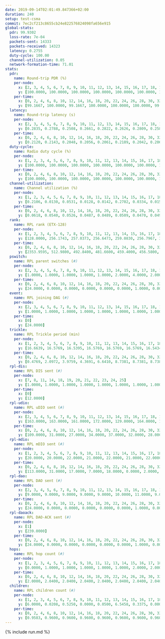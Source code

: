 ```yaml
---
date: 2019-09-14T02:01:49.847366+02:00
duration: 240
setup: test-csma
commit: 7ec2cf213c8655cb24e822576824098fa656e915
global-stats:
  pdr: 99.9302
  loss-rate: 7e-04
  packets-sent: 14333
  packets-received: 14323
  latency: 0.2755
  duty-cycle: 100.00
  channel-utilization: 0.05
  network-formation-time: 71.01
stats:
  pdr:
    name: Round-trip PDR (%)
    per-node:
      x: [2, 3, 4, 5, 6, 7, 8, 9, 10, 11, 12, 13, 14, 15, 16, 17, 18, 19, 20, 21, 22, 23, 24, 25]
      y: [100.0000, 100.0000, 100.0000, 100.0000, 100.0000, 100.0000, 100.0000, 100.0000, 100.0000, 100.0000, 100.0000, 100.0000, 99.4746, 99.8379, 100.0000, 100.0000, 99.8361, 100.0000, 100.0000, 100.0000, 100.0000, 99.8355, 99.8325, 99.4881]
    per-time:
      x: [0, 2, 4, 6, 8, 10, 12, 14, 16, 18, 20, 22, 24, 26, 28, 30, 32, 34, 36, 38, 40, 42, 44, 46, 48, 50, 52, 54, 56, 58, 60, 62, 64, 66, 68, 70, 72, 74, 76, 78, 80, 82, 84, 86, 88, 90, 92, 94, 96, 98, 100, 102, 104, 106, 108, 110, 112, 114, 116, 118, 120, 122, 124, 126, 128, 130, 132, 134, 136, 138, 140, 142, 144, 146, 148, 150, 152, 154, 156, 158, 160, 162, 164, 166, 168, 170, 172, 174, 176, 178, 180, 182, 184, 186, 188, 190, 192, 194, 196, 198, 200, 202, 204, 206, 208, 210, 212, 214, 216, 218, 220, 222, 224, 226, 228, 230, 232, 234, 236, 238, 240]
      y: [99.1667, 100.0000, 99.1667, 100.0000, 100.0000, 100.0000, 99.1667, 99.1667, 100.0000, 100.0000, 100.0000, 100.0000, 100.0000, 100.0000, 100.0000, 100.0000, 100.0000, 100.0000, 100.0000, 100.0000, 99.1667, 100.0000, 99.1667, 100.0000, 100.0000, 100.0000, 100.0000, 100.0000, 100.0000, 100.0000, 100.0000, 100.0000, 100.0000, 100.0000, 100.0000, 100.0000, 100.0000, 100.0000, 100.0000, 100.0000, 100.0000, 100.0000, 100.0000, 100.0000, 100.0000, 100.0000, 100.0000, 100.0000, 100.0000, 100.0000, 100.0000, 100.0000, 100.0000, 100.0000, 100.0000, 100.0000, 100.0000, 100.0000, 100.0000, 100.0000, 99.1667, 100.0000, 100.0000, 100.0000, 100.0000, 100.0000, 100.0000, 100.0000, 100.0000, 99.1667, 100.0000, 100.0000, 100.0000, 100.0000, 100.0000, 100.0000, 100.0000, 100.0000, 100.0000, 100.0000, 100.0000, 100.0000, 100.0000, 100.0000, 100.0000, 100.0000, 100.0000, 100.0000, 100.0000, 100.0000, 100.0000, 100.0000, 100.0000, 100.0000, 100.0000, 100.0000, 100.0000, 100.0000, 100.0000, 100.0000, 100.0000, 100.0000, 99.1667, 100.0000, 100.0000, 100.0000, 100.0000, 100.0000, 100.0000, 100.0000, 100.0000, 100.0000, 100.0000, 100.0000, 100.0000, 99.1667, 100.0000, 100.0000, 100.0000, 100.0000, null]
  latency:
    name: Round-trip latency (s)
    per-node:
      x: [2, 3, 4, 5, 6, 7, 8, 9, 10, 11, 12, 13, 14, 15, 16, 17, 18, 19, 20, 21, 22, 23, 24, 25]
      y: [0.2835, 0.2788, 0.2508, 0.2661, 0.2822, 0.2626, 0.2809, 0.2589, 0.2417, 0.2746, 0.2715, 0.2710, 0.2854, 0.2654, 0.2686, 0.2640, 0.3166, 0.2588, 0.2636, 0.2639, 0.2639, 0.3091, 0.3074, 0.3213]
    per-time:
      x: [0, 2, 4, 6, 8, 10, 12, 14, 16, 18, 20, 22, 24, 26, 28, 30, 32, 34, 36, 38, 40, 42, 44, 46, 48, 50, 52, 54, 56, 58, 60, 62, 64, 66, 68, 70, 72, 74, 76, 78, 80, 82, 84, 86, 88, 90, 92, 94, 96, 98, 100, 102, 104, 106, 108, 110, 112, 114, 116, 118, 120, 122, 124, 126, 128, 130, 132, 134, 136, 138, 140, 142, 144, 146, 148, 150, 152, 154, 156, 158, 160, 162, 164, 166, 168, 170, 172, 174, 176, 178, 180, 182, 184, 186, 188, 190, 192, 194, 196, 198, 200, 202, 204, 206, 208, 210, 212, 214, 216, 218, 220, 222, 224, 226, 228, 230, 232, 234, 236, 238, 240]
      y: [0.2120, 0.2143, 0.2048, 0.2056, 0.2061, 0.2189, 0.2042, 0.2068, 0.2072, 0.2048, 0.2103, 0.2105, 0.2200, 0.2010, 0.2225, 0.2044, 0.2113, 0.2111, 0.2202, 0.2189, 0.2209, 0.2196, 0.2351, 0.2121, 0.2303, 0.2246, 0.2251, 0.2116, 0.2128, 0.1917, 0.2044, 0.2038, 0.2190, 0.2003, 0.2182, 0.2311, 0.1969, 0.1952, 0.2033, 0.2065, 0.2114, 0.2035, 0.2074, 0.2151, 0.1915, 0.1938, 0.2077, 0.2108, 0.2087, 0.2034, 0.2097, 0.2117, 0.2105, 0.2018, 0.2121, 0.2039, 0.2069, 0.2083, 0.2092, 0.1930, 0.2031, 0.2005, 0.1992, 0.2128, 0.2511, 0.2960, 0.2597, 0.2645, 0.2575, 0.2202, 0.2122, 0.2052, 0.1969, 0.2192, 0.1997, 0.2032, 0.1987, 0.1856, 0.1912, 0.2001, 0.1893, 0.1925, 0.1964, 0.1951, 0.1885, 0.1931, 0.1940, 0.2006, 0.1963, 0.1934, 0.1870, 0.2047, 0.1818, 0.1988, 0.1850, 0.1839, 0.1893, 0.1955, 0.1868, 0.1977, 0.1941, 0.1995, 0.1894, 0.5988, 0.8555, 0.8221, 0.8130, 0.8278, 0.8179, 0.8303, 0.7165, 0.7737, 0.7020, 0.6479, 0.6260, 0.5691, 0.6036, 0.5777, 0.5032, 0.4713, null]
  duty-cycle:
    name: Radio duty cycle (%)
    per-node:
      x: [1, 2, 3, 4, 5, 6, 7, 8, 9, 10, 11, 12, 13, 14, 15, 16, 17, 18, 19, 20, 21, 22, 23, 24, 25]
      y: [100.0000, 100.0000, 100.0000, 100.0000, 100.0000, 100.0000, 100.0000, 100.0000, 100.0000, 100.0000, 100.0000, 100.0000, 100.0000, 100.0000, 100.0000, 100.0000, 100.0000, 100.0000, 100.0000, 100.0000, 100.0000, 100.0000, 100.0000, 100.0000, 100.0000]
    per-time:
      x: [0, 2, 4, 6, 8, 10, 12, 14, 16, 18, 20, 22, 24, 26, 28, 30, 32, 34, 36, 38, 40, 42, 44, 46, 48, 50, 52, 54, 56, 58, 60, 62, 64, 66, 68, 70, 72, 74, 76, 78, 80, 82, 84, 86, 88, 90, 92, 94, 96, 98, 100, 102, 104, 106, 108, 110, 112, 114, 116, 118, 120, 122, 124, 126, 128, 130, 132, 134, 136, 138, 140, 142, 144, 146, 148, 150, 152, 154, 156, 158, 160, 162, 164, 166, 168, 170, 172, 174, 176, 178, 180, 182, 184, 186, 188, 190, 192, 194, 196, 198, 200, 202, 204, 206, 208, 210, 212, 214, 216, 218, 220, 222, 224, 226, 228, 230, 232, 234, 236, 238, 240]
      y: [100.0000, 100.0000, 100.0000, 100.0000, 100.0000, 100.0000, 100.0000, 100.0000, 100.0000, 100.0000, 100.0000, 100.0000, 100.0000, 100.0000, 100.0000, 100.0000, 100.0000, 100.0000, 100.0000, 100.0000, 100.0000, 100.0000, 100.0000, 100.0000, 100.0000, 100.0000, 100.0000, 100.0000, 100.0000, 100.0000, 100.0000, 100.0000, 100.0000, 100.0000, 100.0000, 100.0000, 100.0000, 100.0000, 100.0000, 100.0000, 100.0000, 100.0000, 100.0000, 100.0000, 100.0000, 100.0000, 100.0000, 100.0000, 100.0000, 100.0000, 100.0000, 100.0000, 100.0000, 100.0000, 100.0000, 100.0000, 100.0000, 100.0000, 100.0000, 100.0000, 100.0000, 100.0000, 100.0000, 100.0000, 100.0000, 100.0000, 100.0000, 100.0000, 100.0000, 100.0000, 100.0000, 100.0000, 100.0000, 100.0000, 100.0000, 100.0000, 100.0000, 100.0000, 100.0000, 100.0000, 100.0000, 100.0000, 100.0000, 100.0000, 100.0000, 100.0000, 100.0000, 100.0000, 100.0000, 100.0000, 100.0000, 100.0000, 100.0000, 100.0000, 100.0000, 100.0000, 100.0000, 100.0000, 100.0000, 100.0000, 100.0000, 100.0000, 100.0000, 100.0000, 100.0000, 100.0000, 100.0000, 100.0000, 100.0000, 100.0000, 100.0000, 100.0000, 100.0000, 100.0000, 100.0000, 100.0000, 100.0000, 100.0000, 100.0000, 100.0000, null]
  channel-utilization:
    name: Channel utilization (%)
    per-node:
      x: [1, 2, 3, 4, 5, 6, 7, 8, 9, 10, 11, 12, 13, 14, 15, 16, 17, 18, 19, 20, 21, 22, 23, 24, 25]
      y: [0.2106, 0.0130, 0.0531, 0.0128, 0.0142, 0.2702, 0.0334, 0.0157, 0.0168, 0.0740, 0.0141, 0.0138, 0.0614, 0.0151, 0.0438, 0.0604, 0.0315, 0.0689, 0.0239, 0.0175, 0.0196, 0.0194, 0.0148, 0.0150, 0.0148]
    per-time:
      x: [0, 2, 4, 6, 8, 10, 12, 14, 16, 18, 20, 22, 24, 26, 28, 30, 32, 34, 36, 38, 40, 42, 44, 46, 48, 50, 52, 54, 56, 58, 60, 62, 64, 66, 68, 70, 72, 74, 76, 78, 80, 82, 84, 86, 88, 90, 92, 94, 96, 98, 100, 102, 104, 106, 108, 110, 112, 114, 116, 118, 120, 122, 124, 126, 128, 130, 132, 134, 136, 138, 140, 142, 144, 146, 148, 150, 152, 154, 156, 158, 160, 162, 164, 166, 168, 170, 172, 174, 176, 178, 180, 182, 184, 186, 188, 190, 192, 194, 196, 198, 200, 202, 204, 206, 208, 210, 212, 214, 216, 218, 220, 222, 224, 226, 228, 230, 232, 234, 236, 238, 240]
      y: [0.0618, 0.0540, 0.0526, 0.0487, 0.0489, 0.0509, 0.0470, 0.0493, 0.0505, 0.0488, 0.0441, 0.0503, 0.0501, 0.0469, 0.0549, 0.0510, 0.0464, 0.0451, 0.0531, 0.0499, 0.0500, 0.0489, 0.0533, 0.0526, 0.0496, 0.0522, 0.0493, 0.0524, 0.0504, 0.0489, 0.0439, 0.0478, 0.0464, 0.0497, 0.0433, 0.0506, 0.0529, 0.0422, 0.0452, 0.0445, 0.0481, 0.0484, 0.0455, 0.0518, 0.0445, 0.0450, 0.0431, 0.0466, 0.0462, 0.0483, 0.0438, 0.0461, 0.0471, 0.0449, 0.0471, 0.0442, 0.0449, 0.0479, 0.0483, 0.0441, 0.0430, 0.0449, 0.0429, 0.0460, 0.0430, 0.0434, 0.0429, 0.0447, 0.0458, 0.0440, 0.0474, 0.0480, 0.0443, 0.0450, 0.0494, 0.0434, 0.0461, 0.0448, 0.0434, 0.0428, 0.0436, 0.0422, 0.0424, 0.0443, 0.0430, 0.0457, 0.0432, 0.0449, 0.0439, 0.0410, 0.0424, 0.0453, 0.0465, 0.0421, 0.0452, 0.0418, 0.0388, 0.0414, 0.0394, 0.0432, 0.0443, 0.0419, 0.0438, 0.0406, 0.0426, 0.0407, 0.0436, 0.0428, 0.0420, 0.0433, 0.0414, 0.0429, 0.0419, 0.0450, 0.0468, 0.0438, 0.0391, 0.0395, 0.0421, 0.0419, null]
  rank:
    name: RPL rank (ETX-128)
    per-node:
      x: [1, 2, 3, 4, 5, 6, 7, 8, 9, 10, 11, 12, 13, 14, 15, 16, 17, 18, 19, 20, 21, 22, 23, 24, 25]
      y: [128.0000, 256.1743, 257.0373, 256.6473, 259.0830, 256.7967, 386.6777, 392.2705, 415.8884, 274.1245, 408.1245, 389.7851, 408.8506, 474.1844, 411.7884, 416.2851, 419.6639, 484.5224, 545.4531, 550.7984, 548.7623, 557.2828, 897.7460, 905.7306, 644.5772]
    per-time:
      x: [0, 2, 4, 6, 8, 10, 12, 14, 16, 18, 20, 22, 24, 26, 28, 30, 32, 34, 36, 38, 40, 42, 44, 46, 48, 50, 52, 54, 56, 58, 60, 62, 64, 66, 68, 70, 72, 74, 76, 78, 80, 82, 84, 86, 88, 90, 92, 94, 96, 98, 100, 102, 104, 106, 108, 110, 112, 114, 116, 118, 120, 122, 124, 126, 128, 130, 132, 134, 136, 138, 140, 142, 144, 146, 148, 150, 152, 154, 156, 158, 160, 162, 164, 166, 168, 170, 172, 174, 176, 178, 180, 182, 184, 186, 188, 190, 192, 194, 196, 198, 200, 202, 204, 206, 208, 210, 212, 214, 216, 218, 220, 222, 224, 226, 228, 230, 232, 234, 236, 238, 240]
      y: [2353.9595, 512.9800, 492.8400, 481.6600, 459.4000, 456.5800, 456.8235, 460.5000, 456.7255, 448.6800, 446.0200, 447.1000, 448.9600, 449.9020, 458.5962, 456.3000, 458.8800, 438.8800, 440.4510, 439.3400, 439.1600, 440.7451, 440.3400, 467.2745, 461.0000, 471.7200, 468.1200, 462.2157, 457.0769, 449.7647, 441.5098, 428.5600, 424.5600, 418.1000, 419.0000, 418.0200, 420.4510, 417.2157, 418.1176, 413.2800, 416.6471, 411.5200, 410.4200, 410.9800, 411.8039, 414.2745, 413.5000, 411.1200, 415.6731, 409.8400, 410.4600, 411.3200, 409.8600, 413.5192, 409.4902, 405.3725, 403.6000, 406.4400, 405.1600, 406.2800, 408.0784, 406.3600, 411.5385, 409.6078, 406.1600, 405.3400, 406.0200, 405.3200, 406.3200, 405.1200, 403.9800, 404.3200, 406.0784, 402.8000, 411.5192, 401.7800, 401.9200, 402.0200, 404.9608, 404.9804, 398.2800, 397.6000, 397.9400, 396.7800, 398.0400, 401.5294, 398.3400, 398.2800, 400.4400, 399.6200, 404.5472, 392.4000, 392.9400, 392.7400, 393.8400, 387.8400, 384.6800, 384.6200, 384.7200, 386.2353, 383.5400, 382.7800, 384.0400, 384.3400, 391.3725, 388.4000, 389.4000, 388.4800, 389.7059, 391.5769, 385.8400, 387.4200, 387.9600, 388.6600, 389.8800, 389.5000, 388.8600, 388.1852, 387.4000, 386.7200, null]
  pswitch:
    name: RPL parent switches (#)
    per-node:
      x: [2, 3, 4, 5, 6, 7, 8, 9, 10, 11, 12, 13, 14, 15, 16, 17, 18, 19, 20, 21, 22, 23, 24, 25]
      y: [1.0000, 1.0000, 1.0000, 1.0000, 1.0000, 2.0000, 4.0000, 2.0000, 1.0000, 1.0000, 2.0000, 1.0000, 4.0000, 1.0000, 2.0000, 1.0000, 5.0000, 5.0000, 8.0000, 4.0000, 4.0000, 8.0000, 5.0000, 6.0000]
    per-time:
      x: [0, 2, 4, 6, 8, 10, 12, 14, 16, 18, 20, 22, 24, 26, 28, 30, 32, 34, 36, 38, 40, 42, 44, 46, 48, 50, 52, 54, 56, 58, 60, 62, 64, 66, 68, 70, 72, 74, 76, 78, 80, 82, 84, 86, 88, 90, 92, 94, 96, 98, 100, 102, 104, 106, 108, 110, 112, 114, 116, 118, 120, 122, 124, 126, 128, 130, 132, 134, 136, 138, 140, 142, 144, 146, 148, 150, 152, 154, 156, 158, 160, 162, 164, 166, 168, 170, 172, 174, 176, 178, 180, 182, 184, 186, 188, 190, 192, 194, 196, 198, 200, 202, 204, 206, 208, 210, 212, 214, 216, 218, 220, 222, 224, 226, 228, 230, 232, 234]
      y: [24.0000, 0.0000, 0.0000, 0.0000, 0.0000, 0.0000, 1.0000, 0.0000, 1.0000, 0.0000, 0.0000, 0.0000, 0.0000, 1.0000, 2.0000, 0.0000, 0.0000, 0.0000, 1.0000, 0.0000, 0.0000, 1.0000, 0.0000, 1.0000, 0.0000, 0.0000, 0.0000, 1.0000, 2.0000, 1.0000, 1.0000, 0.0000, 0.0000, 0.0000, 0.0000, 0.0000, 1.0000, 1.0000, 1.0000, 0.0000, 1.0000, 0.0000, 0.0000, 0.0000, 1.0000, 1.0000, 0.0000, 0.0000, 2.0000, 0.0000, 0.0000, 0.0000, 0.0000, 2.0000, 1.0000, 1.0000, 0.0000, 0.0000, 0.0000, 0.0000, 1.0000, 0.0000, 2.0000, 1.0000, 0.0000, 0.0000, 0.0000, 0.0000, 0.0000, 0.0000, 0.0000, 0.0000, 1.0000, 0.0000, 2.0000, 0.0000, 0.0000, 0.0000, 1.0000, 1.0000, 0.0000, 0.0000, 0.0000, 0.0000, 0.0000, 1.0000, 0.0000, 0.0000, 0.0000, 0.0000, 3.0000, 0.0000, 0.0000, 0.0000, 0.0000, 0.0000, 0.0000, 0.0000, 0.0000, 1.0000, 0.0000, 0.0000, 0.0000, 0.0000, 1.0000, 0.0000, 0.0000, 0.0000, 1.0000, 2.0000, 0.0000, 0.0000, 0.0000, 0.0000, 0.0000, 0.0000, 0.0000, 4.0000]
  event:
    name: RPL joining DAG (#)
    per-node:
      x: [2, 3, 4, 5, 6, 7, 8, 9, 10, 11, 12, 13, 14, 15, 16, 17, 18, 19, 20, 21, 22, 23, 24, 25]
      y: [1.0000, 1.0000, 1.0000, 1.0000, 1.0000, 1.0000, 1.0000, 1.0000, 1.0000, 1.0000, 1.0000, 1.0000, 1.0000, 1.0000, 1.0000, 1.0000, 1.0000, 1.0000, 1.0000, 1.0000, 1.0000, 1.0000, 1.0000, 1.0000]
    per-time:
      x: [0]
      y: [24.0000]
  trickle:
    name: RPL Trickle period (min)
    per-node:
      x: [1, 2, 3, 4, 5, 6, 7, 8, 9, 10, 11, 12, 13, 14, 15, 16, 17, 18, 19, 20, 21, 22, 23, 24, 25]
      y: [16.6639, 16.5769, 16.5395, 16.5769, 16.5769, 16.5769, 16.5434, 16.5868, 16.5445, 16.5769, 16.5395, 16.5434, 16.5395, 16.5057, 16.5395, 16.5434, 16.5758, 16.5453, 16.5459, 16.5566, 16.5415, 16.5370, 16.5497, 16.5384, 16.5444]
    per-time:
      x: [0, 2, 4, 6, 8, 10, 12, 14, 16, 18, 20, 22, 24, 26, 28, 30, 32, 34, 36, 38, 40, 42, 44, 46, 48, 50, 52, 54, 56, 58, 60, 62, 64, 66, 68, 70, 72, 74, 76, 78, 80, 82, 84, 86, 88, 90, 92, 94, 96, 98, 100, 102, 104, 106, 108, 110, 112, 114, 116, 118, 120, 122, 124, 126, 128, 130, 132, 134, 136, 138, 140, 142, 144, 146, 148, 150, 152, 154, 156, 158, 160, 162, 164, 166, 168, 170, 172, 174, 176, 178, 180, 182, 184, 186, 188, 190, 192, 194, 196, 198, 200, 202, 204, 206, 208, 210, 212, 214, 216, 218, 220, 222, 224, 226, 228, 230, 232, 234, 236, 238, 240]
      y: [0.4769, 2.0972, 3.9759, 4.3691, 6.6410, 8.7381, 8.7381, 8.7381, 10.2802, 17.4763, 17.4763, 17.4763, 17.4763, 17.4763, 17.4763, 17.4763, 17.4763, 17.4763, 17.4763, 17.4763, 17.4763, 17.4763, 17.4763, 17.4763, 17.4763, 17.4763, 17.4763, 17.4763, 17.4763, 17.4763, 17.4763, 17.4763, 17.4763, 17.4763, 17.4763, 17.4763, 17.4763, 17.4763, 17.4763, 17.4763, 17.4763, 17.4763, 17.4763, 17.4763, 17.4763, 17.4763, 17.4763, 17.4763, 17.4763, 17.4763, 17.4763, 17.4763, 17.4763, 17.4763, 17.4763, 17.4763, 17.4763, 17.4763, 17.4763, 17.4763, 17.4763, 17.4763, 17.4763, 17.4763, 17.4763, 17.4763, 17.4763, 17.4763, 17.4763, 17.4763, 17.4763, 17.4763, 17.4763, 17.4763, 17.4763, 17.4763, 17.4763, 17.4763, 17.4763, 17.4763, 17.4763, 17.4763, 17.4763, 17.4763, 17.4763, 17.4763, 17.4763, 17.4763, 17.4763, 17.4763, 17.4763, 17.4763, 17.4763, 17.4763, 17.4763, 17.4763, 17.4763, 17.4763, 17.4763, 17.4763, 17.4763, 17.4763, 17.4763, 17.4763, 17.4763, 17.4763, 17.4763, 17.4763, 17.4763, 17.4763, 17.4763, 17.4763, 17.4763, 17.4763, 17.4763, 17.4763, 17.4763, 17.4763, 17.4763, 17.4763, null]
  rpl-dis:
    name: RPL DIS sent (#)
    per-node:
      x: [7, 8, 11, 14, 18, 19, 20, 21, 22, 23, 24, 25]
      y: [1.0000, 1.0000, 1.0000, 1.0000, 1.0000, 1.0000, 1.0000, 1.0000, 1.0000, 1.0000, 1.0000, 1.0000]
    per-time:
      x: [0]
      y: [12.0000]
  rpl-udio:
    name: RPL uDIO sent (#)
    per-node:
      x: [2, 3, 4, 5, 6, 7, 8, 9, 10, 11, 12, 13, 14, 15, 16, 17, 18, 19, 20, 21, 22, 23, 24, 25]
      y: [163.0000, 163.0000, 161.0000, 172.0000, 129.0000, 164.0000, 174.0000, 163.0000, 151.0000, 163.0000, 169.0000, 166.0000, 167.0000, 163.0000, 165.0000, 167.0000, 163.0000, 172.0000, 166.0000, 163.0000, 165.0000, 168.0000, 169.0000, 164.0000]
    per-time:
      x: [0, 2, 4, 6, 8, 10, 12, 14, 16, 18, 20, 22, 24, 26, 28, 30, 32, 34, 36, 38, 40, 42, 44, 46, 48, 50, 52, 54, 56, 58, 60, 62, 64, 66, 68, 70, 72, 74, 76, 78, 80, 82, 84, 86, 88, 90, 92, 94, 96, 98, 100, 102, 104, 106, 108, 110, 112, 114, 116, 118, 120, 122, 124, 126, 128, 130, 132, 134, 136, 138, 140, 142, 144, 146, 148, 150, 152, 154, 156, 158, 160, 162, 164, 166, 168, 170, 172, 174, 176, 178, 180, 182, 184, 186, 188, 190, 192, 194, 196, 198, 200, 202, 204, 206, 208, 210, 212, 214, 216, 218, 220, 222, 224, 226, 228, 230, 232, 234, 236, 238, 240]
      y: [109.0000, 31.0000, 27.0000, 34.0000, 37.0000, 32.0000, 28.0000, 26.0000, 40.0000, 30.0000, 36.0000, 33.0000, 32.0000, 29.0000, 33.0000, 35.0000, 32.0000, 32.0000, 30.0000, 36.0000, 29.0000, 31.0000, 31.0000, 38.0000, 30.0000, 34.0000, 29.0000, 31.0000, 27.0000, 31.0000, 35.0000, 33.0000, 34.0000, 29.0000, 29.0000, 34.0000, 32.0000, 28.0000, 36.0000, 34.0000, 30.0000, 30.0000, 33.0000, 31.0000, 31.0000, 39.0000, 29.0000, 31.0000, 35.0000, 32.0000, 30.0000, 31.0000, 31.0000, 32.0000, 30.0000, 34.0000, 32.0000, 34.0000, 35.0000, 30.0000, 33.0000, 33.0000, 30.0000, 27.0000, 32.0000, 28.0000, 34.0000, 29.0000, 36.0000, 33.0000, 30.0000, 31.0000, 31.0000, 31.0000, 36.0000, 31.0000, 36.0000, 35.0000, 31.0000, 31.0000, 30.0000, 32.0000, 37.0000, 33.0000, 29.0000, 31.0000, 33.0000, 32.0000, 28.0000, 34.0000, 39.0000, 31.0000, 37.0000, 31.0000, 35.0000, 30.0000, 28.0000, 33.0000, 35.0000, 32.0000, 34.0000, 35.0000, 26.0000, 33.0000, 34.0000, 32.0000, 33.0000, 31.0000, 36.0000, 32.0000, 28.0000, 34.0000, 32.0000, 29.0000, 33.0000, 31.0000, 35.0000, 31.0000, 29.0000, 36.0000, 1.0000]
  rpl-mdio:
    name: RPL mDIO sent (#)
    per-node:
      x: [1, 2, 3, 4, 5, 6, 7, 8, 9, 10, 11, 12, 13, 14, 15, 16, 17, 18, 19, 20, 21, 22, 23, 24, 25]
      y: [20.0000, 20.0000, 22.0000, 21.0000, 22.0000, 21.0000, 22.0000, 20.0000, 20.0000, 20.0000, 20.0000, 20.0000, 22.0000, 20.0000, 21.0000, 23.0000, 22.0000, 20.0000, 21.0000, 21.0000, 20.0000, 21.0000, 21.0000, 20.0000, 21.0000]
    per-time:
      x: [0, 2, 4, 6, 8, 10, 12, 14, 16, 18, 20, 22, 24, 26, 28, 30, 32, 34, 36, 38, 40, 42, 44, 46, 48, 50, 52, 54, 56, 58, 60, 62, 64, 66, 68, 70, 72, 74, 76, 78, 80, 82, 84, 86, 88, 90, 92, 94, 96, 98, 100, 102, 104, 106, 108, 110, 112, 114, 116, 118, 120, 122, 124, 126, 128, 130, 132, 134, 136, 138, 140, 142, 144, 146, 148, 150, 152, 154, 156, 158, 160, 162, 164, 166, 168, 170, 172, 174, 176, 178, 180, 182, 184, 186, 188, 190, 192, 194, 196, 198, 200, 202, 204, 206, 208, 210, 212, 214, 216, 218, 220, 222, 224, 226, 228, 230, 232, 234, 236, 238, 240]
      y: [113.0000, 31.0000, 17.0000, 7.0000, 18.0000, 0.0000, 2.0000, 12.0000, 11.0000, 0.0000, 0.0000, 0.0000, 0.0000, 5.0000, 5.0000, 7.0000, 5.0000, 3.0000, 0.0000, 0.0000, 0.0000, 0.0000, 6.0000, 5.0000, 6.0000, 3.0000, 5.0000, 0.0000, 0.0000, 0.0000, 4.0000, 4.0000, 7.0000, 6.0000, 4.0000, 0.0000, 0.0000, 0.0000, 0.0000, 5.0000, 10.0000, 4.0000, 3.0000, 3.0000, 0.0000, 0.0000, 0.0000, 0.0000, 6.0000, 4.0000, 4.0000, 6.0000, 5.0000, 0.0000, 0.0000, 0.0000, 0.0000, 7.0000, 7.0000, 6.0000, 3.0000, 2.0000, 0.0000, 0.0000, 0.0000, 1.0000, 0.0000, 5.0000, 11.0000, 8.0000, 0.0000, 0.0000, 0.0000, 0.0000, 3.0000, 5.0000, 4.0000, 6.0000, 7.0000, 0.0000, 0.0000, 0.0000, 1.0000, 2.0000, 4.0000, 10.0000, 6.0000, 2.0000, 0.0000, 0.0000, 0.0000, 1.0000, 5.0000, 4.0000, 6.0000, 7.0000, 2.0000, 0.0000, 0.0000, 0.0000, 2.0000, 6.0000, 4.0000, 7.0000, 6.0000, 0.0000, 0.0000, 0.0000, 0.0000, 3.0000, 3.0000, 5.0000, 10.0000, 4.0000, 0.0000, 0.0000, 0.0000, 0.0000, 1.0000, 9.0000, 0.0000]
  rpl-dao:
    name: RPL DAO sent (#)
    per-node:
      x: [2, 3, 4, 5, 6, 7, 8, 9, 10, 11, 12, 13, 14, 15, 16, 17, 18, 19, 20, 21, 22, 23, 24, 25]
      y: [9.0000, 9.0000, 9.0000, 9.0000, 9.0000, 10.0000, 11.0000, 9.0000, 9.0000, 9.0000, 10.0000, 9.0000, 10.0000, 9.0000, 10.0000, 9.0000, 11.0000, 12.0000, 12.0000, 11.0000, 10.0000, 12.0000, 10.0000, 12.0000]
    per-time:
      x: [0, 2, 4, 6, 8, 10, 12, 14, 16, 18, 20, 22, 24, 26, 28, 30, 32, 34, 36, 38, 40, 42, 44, 46, 48, 50, 52, 54, 56, 58, 60, 62, 64, 66, 68, 70, 72, 74, 76, 78, 80, 82, 84, 86, 88, 90, 92, 94, 96, 98, 100, 102, 104, 106, 108, 110, 112, 114, 116, 118, 120, 122, 124, 126, 128, 130, 132, 134, 136, 138, 140, 142, 144, 146, 148, 150, 152, 154, 156, 158, 160, 162, 164, 166, 168, 170, 172, 174, 176, 178, 180, 182, 184, 186, 188, 190, 192, 194, 196, 198, 200, 202, 204, 206, 208, 210, 212, 214, 216, 218, 220, 222, 224, 226, 228, 230, 232, 234, 236, 238]
      y: [24.0000, 0.0000, 0.0000, 0.0000, 0.0000, 0.0000, 1.0000, 0.0000, 1.0000, 0.0000, 0.0000, 0.0000, 0.0000, 1.0000, 23.0000, 0.0000, 0.0000, 0.0000, 1.0000, 0.0000, 1.0000, 1.0000, 1.0000, 1.0000, 0.0000, 0.0000, 0.0000, 2.0000, 16.0000, 4.0000, 1.0000, 0.0000, 0.0000, 1.0000, 1.0000, 0.0000, 1.0000, 2.0000, 1.0000, 0.0000, 1.0000, 1.0000, 10.0000, 6.0000, 1.0000, 1.0000, 0.0000, 1.0000, 2.0000, 1.0000, 1.0000, 2.0000, 0.0000, 2.0000, 1.0000, 1.0000, 3.0000, 10.0000, 1.0000, 1.0000, 1.0000, 1.0000, 2.0000, 2.0000, 0.0000, 1.0000, 0.0000, 1.0000, 0.0000, 2.0000, 1.0000, 12.0000, 1.0000, 1.0000, 2.0000, 0.0000, 1.0000, 1.0000, 2.0000, 1.0000, 1.0000, 0.0000, 1.0000, 1.0000, 0.0000, 11.0000, 3.0000, 2.0000, 1.0000, 1.0000, 3.0000, 1.0000, 1.0000, 2.0000, 1.0000, 0.0000, 1.0000, 0.0000, 0.0000, 9.0000, 6.0000, 1.0000, 0.0000, 0.0000, 3.0000, 2.0000, 0.0000, 1.0000, 3.0000, 2.0000, 1.0000, 0.0000, 0.0000, 7.0000, 5.0000, 2.0000, 0.0000, 4.0000, 1.0000, 1.0000]
  rpl-daoack:
    name: RPL DAO-ACK sent (#)
    per-node:
      x: [1]
      y: [239.0000]
    per-time:
      x: [0, 2, 4, 6, 8, 10, 12, 14, 16, 18, 20, 22, 24, 26, 28, 30, 32, 34, 36, 38, 40, 42, 44, 46, 48, 50, 52, 54, 56, 58, 60, 62, 64, 66, 68, 70, 72, 74, 76, 78, 80, 82, 84, 86, 88, 90, 92, 94, 96, 98, 100, 102, 104, 106, 108, 110, 112, 114, 116, 118, 120, 122, 124, 126, 128, 130, 132, 134, 136, 138, 140, 142, 144, 146, 148, 150, 152, 154, 156, 158, 160, 162, 164, 166, 168, 170, 172, 174, 176, 178, 180, 182, 184, 186, 188, 190, 192, 194, 196, 198, 200, 202, 204, 206, 208, 210, 212, 214, 216, 218, 220, 222, 224, 226, 228, 230, 232, 234, 236, 238]
      y: [24.0000, 0.0000, 0.0000, 0.0000, 0.0000, 0.0000, 1.0000, 0.0000, 1.0000, 0.0000, 0.0000, 0.0000, 0.0000, 1.0000, 22.0000, 0.0000, 0.0000, 0.0000, 1.0000, 0.0000, 1.0000, 1.0000, 1.0000, 1.0000, 0.0000, 0.0000, 0.0000, 2.0000, 17.0000, 3.0000, 1.0000, 0.0000, 0.0000, 1.0000, 1.0000, 0.0000, 1.0000, 2.0000, 1.0000, 0.0000, 1.0000, 1.0000, 10.0000, 6.0000, 1.0000, 1.0000, 0.0000, 1.0000, 2.0000, 1.0000, 1.0000, 2.0000, 0.0000, 2.0000, 1.0000, 1.0000, 3.0000, 10.0000, 1.0000, 1.0000, 1.0000, 1.0000, 2.0000, 2.0000, 0.0000, 1.0000, 0.0000, 1.0000, 0.0000, 1.0000, 2.0000, 12.0000, 1.0000, 1.0000, 2.0000, 0.0000, 1.0000, 1.0000, 2.0000, 1.0000, 1.0000, 0.0000, 1.0000, 1.0000, 0.0000, 11.0000, 3.0000, 2.0000, 1.0000, 1.0000, 3.0000, 1.0000, 1.0000, 2.0000, 1.0000, 0.0000, 1.0000, 0.0000, 0.0000, 9.0000, 6.0000, 1.0000, 0.0000, 0.0000, 3.0000, 2.0000, 0.0000, 1.0000, 3.0000, 2.0000, 1.0000, 0.0000, 0.0000, 7.0000, 6.0000, 1.0000, 0.0000, 4.0000, 1.0000, 1.0000]
  hops:
    name: RPL hop count (#)
    per-node:
      x: [1, 2, 3, 4, 5, 6, 7, 8, 9, 10, 11, 12, 13, 14, 15, 16, 17, 18, 19, 20, 21, 22, 23, 24, 25]
      y: [0.0000, 1.0000, 1.0000, 1.0000, 1.0000, 1.0000, 2.0000, 2.0000, 2.0000, 1.0000, 2.0000, 2.0000, 2.0000, 2.4417, 2.0000, 2.0000, 2.0000, 2.4917, 3.0000, 3.0000, 3.0000, 3.0000, 3.5858, 3.4937, 3.6458]
    per-time:
      x: [0, 2, 4, 6, 8, 10, 12, 14, 16, 18, 20, 22, 24, 26, 28, 30, 32, 34, 36, 38, 40, 42, 44, 46, 48, 50, 52, 54, 56, 58, 60, 62, 64, 66, 68, 70, 72, 74, 76, 78, 80, 82, 84, 86, 88, 90, 92, 94, 96, 98, 100, 102, 104, 106, 108, 110, 112, 114, 116, 118, 120, 122, 124, 126, 128, 130, 132, 134, 136, 138, 140, 142, 144, 146, 148, 150, 152, 154, 156, 158, 160, 162, 164, 166, 168, 170, 172, 174, 176, 178, 180, 182, 184, 186, 188, 190, 192, 194, 196, 198, 200, 202, 204, 206, 208, 210, 212, 214, 216, 218, 220, 222, 224, 226, 228, 230, 232, 234, 236, 238]
      y: [2.0000, 2.0400, 2.0400, 2.0400, 2.0400, 2.0400, 2.0400, 2.0400, 2.0400, 2.0400, 2.0400, 2.0400, 2.0400, 2.0200, 2.0000, 2.0000, 2.0000, 2.0000, 2.0000, 2.0000, 2.0000, 2.1600, 2.1600, 2.1600, 2.1600, 2.1600, 2.1600, 2.1600, 2.1600, 2.1600, 2.1600, 2.1600, 2.1600, 2.1600, 2.1600, 2.1600, 2.1600, 2.1600, 2.1600, 2.1600, 2.1600, 2.1600, 2.1600, 2.1600, 2.1600, 2.1600, 2.1600, 2.1600, 2.1600, 2.1600, 2.1600, 2.1600, 2.1600, 2.1200, 2.1200, 2.1200, 2.1200, 2.1200, 2.1200, 2.1200, 2.1200, 2.1200, 2.1200, 2.1200, 2.1200, 2.1200, 2.1200, 2.1200, 2.1200, 2.1200, 2.1200, 2.1200, 2.1200, 2.1200, 2.1200, 2.1200, 2.1200, 2.1200, 2.1200, 2.1200, 2.0400, 2.0400, 2.0400, 2.0400, 2.0400, 2.0000, 2.0000, 2.0000, 2.0000, 2.0000, 2.0000, 1.9600, 1.9600, 1.9600, 1.9600, 1.9600, 1.9600, 1.9600, 1.9600, 1.9600, 1.9600, 1.9600, 1.9600, 1.9600, 1.9600, 1.9600, 1.9600, 1.9600, 1.9600, 1.9600, 1.9600, 1.9600, 1.9600, 1.9600, 1.9600, 1.9600, 1.9600, 1.9600, 1.9600, 1.9600]
  children:
    name: RPL children count (#)
    per-node:
      x: [1, 2, 3, 4, 5, 6, 7, 8, 9, 10, 11, 12, 13, 14, 15, 16, 17, 18, 19, 20, 21, 22, 23, 24, 25]
      y: [6.0000, 0.0208, 0.5250, 0.0000, 0.0500, 6.5458, 0.3375, 0.0000, 0.0000, 2.9250, 0.0000, 0.0000, 1.4292, 0.0000, 0.9500, 1.6542, 0.4875, 2.0458, 0.4125, 0.0833, 0.2750, 0.2500, 0.0000, 0.0000, 0.0000]
    per-time:
      x: [0, 2, 4, 6, 8, 10, 12, 14, 16, 18, 20, 22, 24, 26, 28, 30, 32, 34, 36, 38, 40, 42, 44, 46, 48, 50, 52, 54, 56, 58, 60, 62, 64, 66, 68, 70, 72, 74, 76, 78, 80, 82, 84, 86, 88, 90, 92, 94, 96, 98, 100, 102, 104, 106, 108, 110, 112, 114, 116, 118, 120, 122, 124, 126, 128, 130, 132, 134, 136, 138, 140, 142, 144, 146, 148, 150, 152, 154, 156, 158, 160, 162, 164, 166, 168, 170, 172, 174, 176, 178, 180, 182, 184, 186, 188, 190, 192, 194, 196, 198, 200, 202, 204, 206, 208, 210, 212, 214, 216, 218, 220, 222, 224, 226, 228, 230, 232, 234, 236, 238]
      y: [0.9583, 0.9600, 0.9600, 0.9600, 0.9600, 0.9600, 0.9600, 0.9600, 0.9600, 0.9600, 0.9600, 0.9600, 0.9600, 0.9600, 0.9600, 0.9600, 0.9600, 0.9600, 0.9600, 0.9600, 0.9600, 0.9600, 0.9600, 0.9600, 0.9600, 0.9600, 0.9600, 0.9600, 0.9600, 0.9600, 0.9600, 0.9600, 0.9600, 0.9600, 0.9600, 0.9600, 0.9600, 0.9600, 0.9600, 0.9600, 0.9600, 0.9600, 0.9600, 0.9600, 0.9600, 0.9600, 0.9600, 0.9600, 0.9600, 0.9600, 0.9600, 0.9600, 0.9600, 0.9600, 0.9600, 0.9600, 0.9600, 0.9600, 0.9600, 0.9600, 0.9600, 0.9600, 0.9600, 0.9600, 0.9600, 0.9600, 0.9600, 0.9600, 0.9600, 0.9600, 0.9600, 0.9600, 0.9600, 0.9600, 0.9600, 0.9600, 0.9600, 0.9600, 0.9600, 0.9600, 0.9600, 0.9600, 0.9600, 0.9600, 0.9600, 0.9600, 0.9600, 0.9600, 0.9600, 0.9600, 0.9600, 0.9600, 0.9600, 0.9600, 0.9600, 0.9600, 0.9600, 0.9600, 0.9600, 0.9600, 0.9600, 0.9600, 0.9600, 0.9600, 0.9600, 0.9600, 0.9600, 0.9600, 0.9600, 0.9600, 0.9600, 0.9600, 0.9600, 0.9600, 0.9600, 0.9600, 0.9600, 0.9600, 0.9600, 0.9600]
---
```


{% include run.md %}
